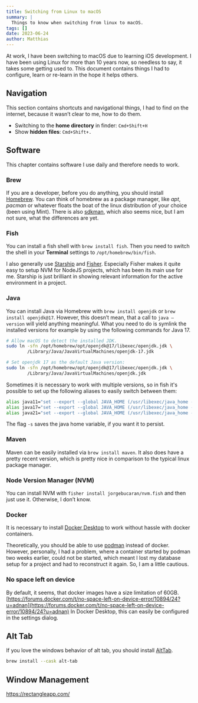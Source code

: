 ```yaml
---
title: Switching from Linux to macOS
summary: |
  Things to know when switching from linux to macOS.
tags: []
date: 2023-06-24
author: Matthias
---
```


At work, I have been switching to macOS due to learning iOS development.
I have been using Linux for more than 10 years now, so needless to say,
it takes some getting used to. This document contains things I had to
configure, learn or re-learn in the hope it helps others.

## Navigation

This section contains shortcuts and navigational things, I had to find on the internet, because it wasn’t clear to me, how to do them.

- Switching to the **home directory** in finder: `Cmd+Shift+H`
- Show **hidden files**: `Cmd+Shift+.`

## Software

This chapter contains software I use daily and therefore needs to work.

### Brew

If you are a developer, before you do anything, you should install [Homebrew](https://brew.sh/). You can think of homebrew as a package manager, like *apt*, *pacman* or whatever floats the boat of the linux distribution of your choice (been using Mint). There is also [sdkman](https://sdkman.io/), which also seems nice, but I am not sure, what the differences are yet.

### Fish

You can install a fish shell with `brew install fish`. Then you need to switch the shell in your **Terminal** settings to `/opt/homebrew/bin/fish`.

I also generally use [Starship](https://starship.rs/) and [Fisher](https://github.com/jorgebucaran/fisher). Especially Fisher makes it quite easy to setup NVM for NodeJS projects, which has been its main use for me. Starship is just brilliant in showing relevant information for the active environment in a project.

### Java

You can install Java via Homebrew with `brew install openjdk` or `brew install openjdk@17`. However, this doesn’t mean, that a call to `java —version` will yield anything meaningful. What you need to do is symlink the installed versions for example by using the following commands for Java 17.

```bash
# Allow macOS to detect the installed JDK.
sudo ln -sfn /opt/homebrew/opt/openjdk@17/libexec/openjdk.jdk \
        /Library/Java/JavaVirtualMachines/openjdk-17.jdk

# Set openjdk 17 as the default Java version:
sudo ln -sfn /opt/homebrew/opt/openjdk@17/libexec/openjdk.jdk \
        /Library/Java/JavaVirtualMachines/openjdk.jdk
```

Sometimes it is necessary to work with multiple versions, so in 
fish it's possible to set up the following aliases to easily 
switch between them:

```bash
alias java11="set --export --global JAVA_HOME (/usr/libexec/java_home -v 11)"
alias java17="set --export --global JAVA_HOME (/usr/libexec/java_home -v 17)"
alias java21="set --export --global JAVA_HOME (/usr/libexec/java_home -v 21)"
```

The flag `-s` saves the java home variable, if you want it to persist.

### Maven

Maven can be easily installed via `brew install maven`. It also does have a pretty recent version, which is pretty nice in comparison to the typical linux package manager.

### Node Version Manager (NVM)

You can install NVM with `fisher install jorgebucaran/nvm.fish` and then just use it. Otherwise, I don’t know.

### Docker

It is necessary to install [Docker Desktop](https://www.docker.com/products/docker-desktop/) to work without hassle with
docker containers.

Theoretically, you should be able to use [podman](https://podman.io/) instead of docker. However, personally, I had a
problem, where a container started by podman two weeks earlier, could not be started, which meant I lost my database
setup for a project and had to reconstruct it again. So, I am a little cautious.

### No space left on device

By default, it seems, that docker images have a size limitation of 60GB. [https://forums.docker.com/t/no-space-left-on-device-error/10894/24?u=adnan](https://forums.docker.com/t/no-space-left-on-device-error/10894/24?u=adnan) 
In Docker Desktop, this can easily be configured in the settings dialog.

## Alt Tab

If you love the windows behavior of alt tab, you should install [AltTab](https://alt-tab-macos.netlify.app/).

```bash
brew install --cask alt-tab
```

## Window Management

https://rectangleapp.com/